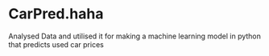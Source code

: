 # CarPred.haha
Analysed Data and utilised it for making a machine learning model in python that predicts used car prices
